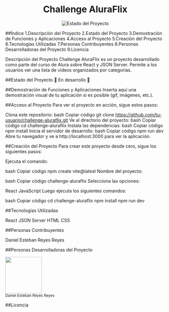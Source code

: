 <h1 align="center">Challenge AluraFlix</h1>

<p align="center">
  <img src="https://img.shields.io/badge/STATUS-EN%20DESAROLLO-green" alt="Estado del Proyecto">
  
</p>
##Índice
1.Descripción del Proyecto
2.Estado del Proyecto
3.Demostración de Funciones y Aplicaciones
4.Acceso al Proyecto
5.Creación del Proyecto
6.Tecnologías Utilizadas
7.Personas Contribuyentes
8.Personas Desarrolladoras del Proyecto
9.Licencia

Descripción del Proyecto
Challenge AluraFlix es un proyecto desarrollado como parte del curso de Alura sobre React y JSON Server. Permite a los usuarios ver una lista de videos organizados por categorías.

##Estado del Proyecto
🚧 En desarrollo 🚧

##Demostración de Funciones y Aplicaciones
Inserta aquí una demostración visual de tu aplicación si es posible (gif, imágenes, etc.).

##Acceso al Proyecto
Para ver el proyecto en acción, sigue estos pasos:

Clona este repositorio:
bash
Copiar código
git clone https://github.com/tu-usuario/challenge-aluraflix.git
Ve al directorio del proyecto:
bash
Copiar código
cd challenge-aluraflix
Instala las dependencias:
bash
Copiar código
npm install
Inicia el servidor de desarrollo:
bash
Copiar código
npm run dev
Abre tu navegador y ve a http://localhost:3000 para ver la aplicación.

##Creación del Proyecto
Para crear este proyecto desde cero, sigue los siguientes pasos:

Ejecuta el comando:

bash
Copiar código
npm create vite@latest
Nombre del proyecto:

bash
Copiar código
challenge-aluraflix
Selecciona las opciones:

React
JavaScript
Luego ejecuta los siguientes comandos:

bash
Copiar código
cd challenge-aluraflix
npm install
npm run dev

##Tecnologías Utilizadas

React
JSON Server
HTML
CSS

##Personas Contribuyentes

Daniel Esteban Reyes Reyes

##Personas Desarrolladoras del Proyecto

<img src="https://avatars.githubusercontent.com/u/56520204?v=4" width=115><br>
<sub>Daniel Esteban Reyes Reyes</sub>


##Licencia
